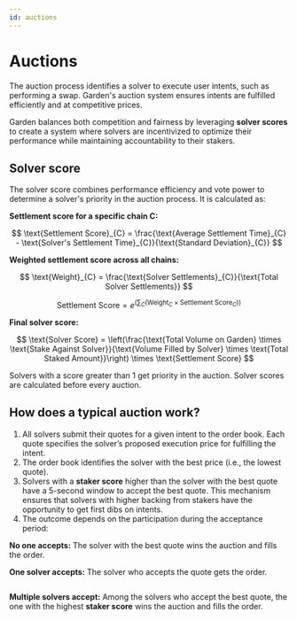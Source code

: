 ```yaml
---
id: auctions
---
```


# Auctions

The auction process identifies a solver to execute user intents, such as performing a swap. Garden's auction system ensures intents are fulfilled efficiently and at competitive prices.

Garden balances both competition and fairness by leveraging **solver scores** to create a system where solvers are incentivized to optimize their performance while maintaining accountability to their stakers.

## Solver score

&#x20; The solver score combines performance efficiency and vote power to determine a solver's priority in the auction process. It is calculated as:

**Settlement score for a specific chain C:**

$$
\text{Settlement Score}_{C} = \frac{\text{Average Settlement Time}_{C} - \text{Solver's Settlement Time}_{C}}{\text{Standard Deviation}_{C}}
$$

**Weighted settlement score across all chains:**

$$
\text{Weight}_{C} = \frac{\text{Solver Settlements}_{C}}{\text{Total Solver Settlements}}
$$

$$
\text{Settlement Score} = e^{\left(\sum_{C} \left(\text{Weight}_{C} \times \text{Settlement Score}_{C}\right)\right)}
$$

**Final solver score:**

$$
\text{Solver Score} = \left(\frac{\text{Total Volume on Garden} \times \text{Stake Against Solver}}{\text{Volume Filled by Solver} \times \text{Total Staked Amount}}\right) \times \text{Settlement Score}
$$

Solvers with a score greater than 1 get priority in the auction. Solver scores are calculated before every auction.

## How does a typical auction work?

1. All solvers submit their quotes for a given intent to the order book. Each quote specifies the solver’s proposed execution price for fulfilling the intent.
2. The order book identifies the solver with the best price (i.e., the lowest quote).
3. Solvers with a **staker score** higher than the solver with the best quote have a 5-second window to accept the best quote. This mechanism ensures that solvers with higher backing from stakers have the opportunity to get first dibs on intents.
4. The outcome depends on the participation during the acceptance period:

**No one accepts:** The solver with the best quote wins the auction and fills the order.

**One solver accepts:** The solver who accepts the quote gets the order.

<figure><img src="/assets/solver_one_select.png" alt=""/><figcaption></figcaption></figure>

**Multiple solvers accept:** Among the solvers who accept the best quote, the one with the highest **staker score** wins the auction and fills the order.

<figure><img src="/assets/solver_multiple_select.png" alt=""/><figcaption></figcaption></figure>
